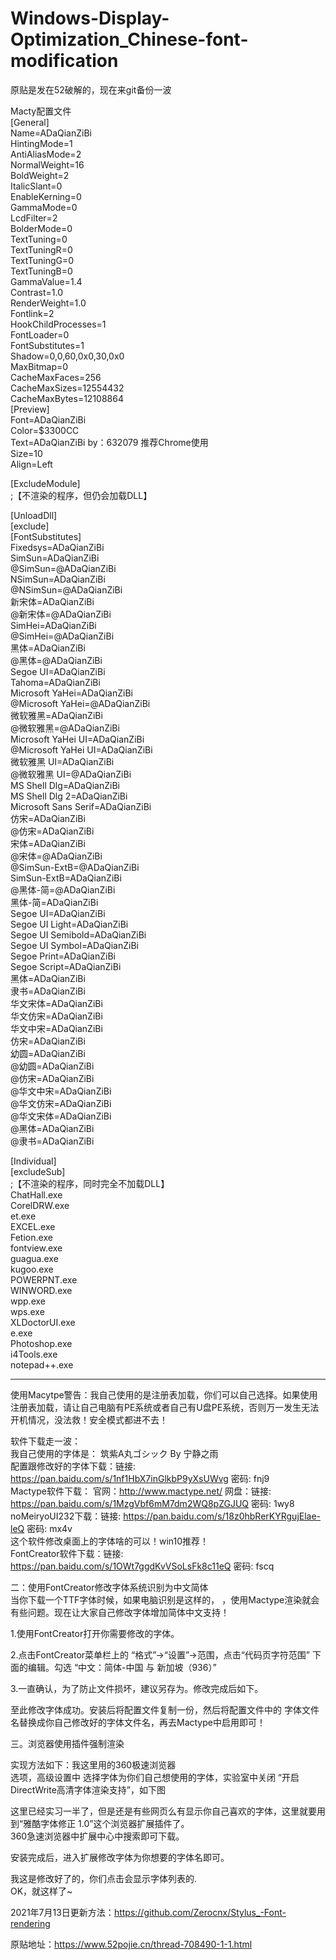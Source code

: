 # Windows-Display-Optimization_Chinese-font-modification  
原贴是发在52破解的，现在来git备份一波

Macty配置文件  
[General]  
Name=ADaQianZiBi    
HintingMode=1  
AntiAliasMode=2  
NormalWeight=16  
BoldWeight=2  
ItalicSlant=0  
EnableKerning=0  
GammaMode=0  
LcdFilter=2  
BolderMode=0  
TextTuning=0  
TextTuningR=0  
TextTuningG=0  
TextTuningB=0  
GammaValue=1.4  
Contrast=1.0  
RenderWeight=1.0  
Fontlink=2  
HookChildProcesses=1  
FontLoader=0  
FontSubstitutes=1  
Shadow=0,0,60,0x0,30,0x0  
MaxBitmap=0  
CacheMaxFaces=256  
CacheMaxSizes=12554432  
CacheMaxBytes=12108864  
[Preview]  
Font=ADaQianZiBi    
Color=$3300CC  
Text=ADaQianZiBi   by：632079    推荐Chrome使用  
Size=10  
Align=Left  

[ExcludeModule]  
;【不渲染的程序，但仍会加载DLL】  




[UnloadDll]  
[exclude]  
[FontSubstitutes]  
Fixedsys=ADaQianZiBi    
SimSun=ADaQianZiBi    
@SimSun=@ADaQianZiBi    
NSimSun=ADaQianZiBi    
@NSimSun=@ADaQianZiBi  
新宋体=ADaQianZiBi  
@新宋体=@ADaQianZiBi  
SimHei=ADaQianZiBi  
@SimHei=@ADaQianZiBi  
黑体=ADaQianZiBi  
@黑体=@ADaQianZiBi  
Segoe UI=ADaQianZiBi  
Tahoma=ADaQianZiBi  
Microsoft YaHei=ADaQianZiBi  
@Microsoft YaHei=@ADaQianZiBi  
微软雅黑=ADaQianZiBi  
@微软雅黑=@ADaQianZiBi  
Microsoft YaHei UI=ADaQianZiBi  
@Microsoft YaHei UI=ADaQianZiBi  
微软雅黑 UI=ADaQianZiBi  
@微软雅黑 UI=@ADaQianZiBi  
MS Shell Dlg=ADaQianZiBi  
MS Shell Dlg 2=ADaQianZiBi  
Microsoft Sans Serif=ADaQianZiBi  
仿宋=ADaQianZiBi  
@仿宋=ADaQianZiBi  
宋体=ADaQianZiBi  
@宋体=@ADaQianZiBi  
@SimSun-ExtB=@ADaQianZiBi  
SimSun-ExtB=ADaQianZiBi  
@黑体-简=@ADaQianZiBi  
黑体-简=ADaQianZiBi  
Segoe UI=ADaQianZiBi  
Segoe UI Light=ADaQianZiBi  
Segoe UI Semibold=ADaQianZiBi  
Segoe UI Symbol=ADaQianZiBi  
Segoe Print=ADaQianZiBi  
Segoe Script=ADaQianZiBi  
黑体=ADaQianZiBi  
隶书=ADaQianZiBi  
华文宋体=ADaQianZiBi  
华文仿宋=ADaQianZiBi  
华文中宋=ADaQianZiBi  
仿宋=ADaQianZiBi  
幼圆=ADaQianZiBi  
@幼圆=ADaQianZiBi  
@仿宋=ADaQianZiBi  
@华文中宋=ADaQianZiBi  
@华文仿宋=ADaQianZiBi  
@华文宋体=ADaQianZiBi  
@黑体=ADaQianZiBi  
@隶书=ADaQianZiBi  



[Individual]  
[excludeSub]  
;【不渲染的程序，同时完全不加载DLL】  
ChatHall.exe    
CorelDRW.exe  
et.exe  
EXCEL.exe  
Fetion.exe  
fontview.exe  
guagua.exe  
kugoo.exe  
POWERPNT.exe  
WINWORD.exe  
wpp.exe  
wps.exe  
XLDoctorUI.exe  
e.exe  
Photoshop.exe  
i4Tools.exe  
notepad++.exe  



---------------------  
 
 


使用Macytpe警告：我自己使用的是注册表加载，你们可以自己选择。如果使用注册表加载，请让自己电脑有PE系统或者自己有U盘PE系统，否则万一发生无法开机情况，没法救！安全模式都进不去！  


软件下载走一波：  
我自己使用的字体是： 筑紫A丸コ&#12441;シック By 宁静之雨       
配置跟修改好的字体下载：链接: https://pan.baidu.com/s/1nf1HbX7inGlkbP9yXsUWvg 密码: fnj9  
Mactype软件下载： 官网：http://www.mactype.net/  网盘：链接: https://pan.baidu.com/s/1MzgVbf6mM7dm2WQ8pZGJUQ 密码: 1wy8  
noMeiryoUI232下载：链接: https://pan.baidu.com/s/18z0hbRerKYRgujElae-leQ 密码: mx4v  
这个软件修改桌面上的字体啥的可以！win10推荐！  
FontCreator软件下载：链接: https://pan.baidu.com/s/1OWt7ggdKvVSoLsFk8c11eQ 密码: fscq  


二：使用FontCreator修改字体系统识别为中文简体  
当你下载一个TTF字体时候，如果电脑识别是这样的，   ，使用Mactype渲染就会有些问题。现在让大家自己修改字体增加简体中文支持！  

1.使用FontCreator打开你需要修改的字体。  
 
2.点击FontCreator菜单栏上的  “格式”→“设置”→范围，点击“代码页字符范围” 下面的编辑。勾选 “中文：简体-中国 与 新加坡（936）”  
 
 
3.一直确认，为了防止文件损坏，建议另存为。修改完成后如下。  
 

至此修改字体成功。安装后将配置文件复制一份，然后将配置文件中的 字体文件名替换成你自己修改好的字体文件名，再去Mactype中启用即可！  

三。浏览器使用插件强制渲染  
   

实现方法如下：我这里用的360极速浏览器  
选项，高级设置中 选择字体为你们自己想使用的字体，实验室中关闭 “开启DirectWrite高清字体渲染支持”，如下图  
   
这里已经实习一半了，但是还是有些网页么有显示你自己喜欢的字体，这里就要用到“雅酷字体修正 1.0”这个浏览器扩展插件了。  
360急速浏览器中扩展中心中搜索即可下载。 
 
安装完成后，进入扩展修改字体为你想要的字体名即可。
 
我这是修改好了的，你们点击会显示字体列表的.  
OK，就这样了~  

2021年7月13日更新方法：https://github.com/Zerocnx/Stylus_-Font-rendering  

原贴地址：https://www.52pojie.cn/thread-708490-1-1.html  

